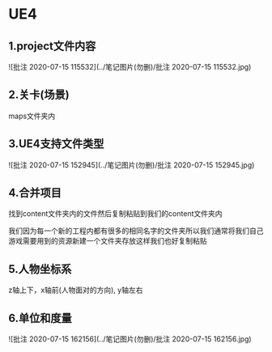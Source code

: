 

# UE4

## 1.project文件内容

![批注 2020-07-15 115532](../笔记图片(勿删)/批注 2020-07-15 115532.jpg)

## 2.关卡(场景)

maps文件夹内

## 3.UE4支持文件类型

![批注 2020-07-15 152945](../笔记图片(勿删)/批注 2020-07-15 152945.jpg)

## 4.合并项目

找到content文件夹内的文件然后复制粘贴到我们的content文件夹内

我们因为每一个新的工程内都有很多的相同名字的文件夹所以我们通常将我们自己游戏需要用到的资源新建一个文件夹存放这样我们也好复制粘贴

## 5.人物坐标系

z轴上下，x轴前(人物面对的方向), y轴左右

## 6.单位和度量

![批注 2020-07-15 162156](../笔记图片(勿删)/批注 2020-07-15 162156.jpg)

